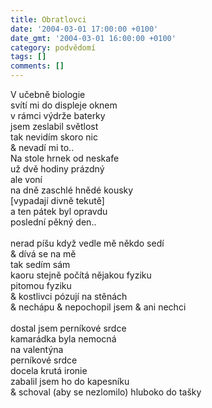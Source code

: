 ```yaml
---
title: Obratlovci
date: '2004-03-01 17:00:00 +0100'
date_gmt: '2004-03-01 16:00:00 +0100'
category: podvědomí
tags: []
comments: []
---
```

<p>V učebně biologie<br>
svítí mi do displeje oknem<br>
v rámci výdrže baterky<br>
jsem zeslabil světlost<br>
tak nevidím skoro nic<br>
&amp; nevadí mi to..<br>
Na stole hrnek od neskafe<br>
už dvě hodiny prázdný<br>
ale voní<br>
na dně zaschlé hnědé kousky<br>
 [vypadají divně tekutě]<br>
a ten pátek byl opravdu<br>
poslední pěkný den..<br>
<br>nerad píšu když vedle mě někdo sedí<br>
&amp; dívá se na mě<br>
tak sedím sám<br>
kaoru stejně počítá nějakou fyziku<br>
pitomou fyziku<br>
&amp; kostlivci pózují na stěnách<br>
&amp; nechápu &amp; nepochopil jsem &amp; ani nechci<br>
<br>dostal jsem perníkové srdce<br>
kamarádka byla nemocná<br>
na valentýna<br>
perníkové srdce<br>
docela krutá ironie<br>
zabalil jsem ho do kapesníku<br>
&amp; schoval (aby se nezlomilo) hluboko do tašky</p>
